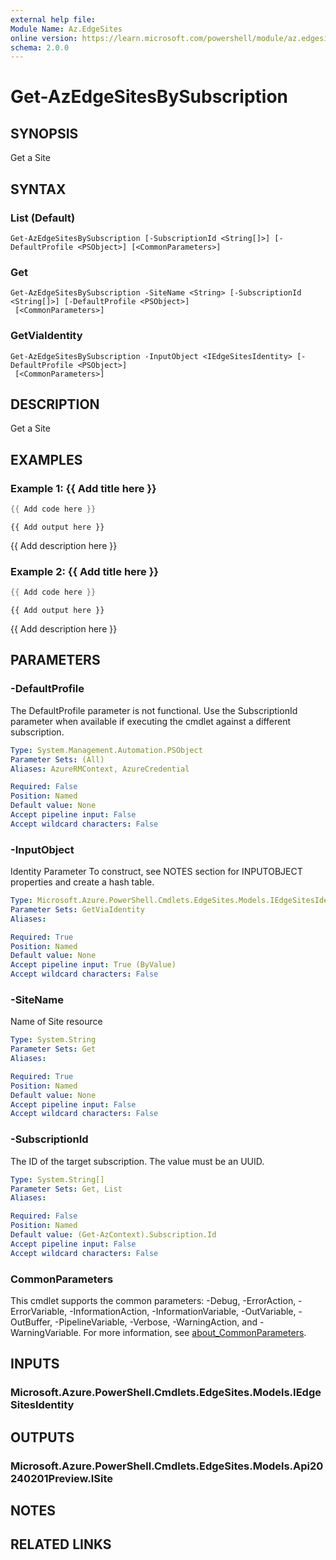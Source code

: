 ```yaml
---
external help file:
Module Name: Az.EdgeSites
online version: https://learn.microsoft.com/powershell/module/az.edgesites/get-azedgesitesbysubscription
schema: 2.0.0
---
```


# Get-AzEdgeSitesBySubscription

## SYNOPSIS
Get a Site

## SYNTAX

### List (Default)
```
Get-AzEdgeSitesBySubscription [-SubscriptionId <String[]>] [-DefaultProfile <PSObject>] [<CommonParameters>]
```

### Get
```
Get-AzEdgeSitesBySubscription -SiteName <String> [-SubscriptionId <String[]>] [-DefaultProfile <PSObject>]
 [<CommonParameters>]
```

### GetViaIdentity
```
Get-AzEdgeSitesBySubscription -InputObject <IEdgeSitesIdentity> [-DefaultProfile <PSObject>]
 [<CommonParameters>]
```

## DESCRIPTION
Get a Site

## EXAMPLES

### Example 1: {{ Add title here }}
```powershell
{{ Add code here }}
```

```output
{{ Add output here }}
```

{{ Add description here }}

### Example 2: {{ Add title here }}
```powershell
{{ Add code here }}
```

```output
{{ Add output here }}
```

{{ Add description here }}

## PARAMETERS

### -DefaultProfile
The DefaultProfile parameter is not functional.
Use the SubscriptionId parameter when available if executing the cmdlet against a different subscription.

```yaml
Type: System.Management.Automation.PSObject
Parameter Sets: (All)
Aliases: AzureRMContext, AzureCredential

Required: False
Position: Named
Default value: None
Accept pipeline input: False
Accept wildcard characters: False
```

### -InputObject
Identity Parameter
To construct, see NOTES section for INPUTOBJECT properties and create a hash table.

```yaml
Type: Microsoft.Azure.PowerShell.Cmdlets.EdgeSites.Models.IEdgeSitesIdentity
Parameter Sets: GetViaIdentity
Aliases:

Required: True
Position: Named
Default value: None
Accept pipeline input: True (ByValue)
Accept wildcard characters: False
```

### -SiteName
Name of Site resource

```yaml
Type: System.String
Parameter Sets: Get
Aliases:

Required: True
Position: Named
Default value: None
Accept pipeline input: False
Accept wildcard characters: False
```

### -SubscriptionId
The ID of the target subscription.
The value must be an UUID.

```yaml
Type: System.String[]
Parameter Sets: Get, List
Aliases:

Required: False
Position: Named
Default value: (Get-AzContext).Subscription.Id
Accept pipeline input: False
Accept wildcard characters: False
```

### CommonParameters
This cmdlet supports the common parameters: -Debug, -ErrorAction, -ErrorVariable, -InformationAction, -InformationVariable, -OutVariable, -OutBuffer, -PipelineVariable, -Verbose, -WarningAction, and -WarningVariable. For more information, see [about_CommonParameters](http://go.microsoft.com/fwlink/?LinkID=113216).

## INPUTS

### Microsoft.Azure.PowerShell.Cmdlets.EdgeSites.Models.IEdgeSitesIdentity

## OUTPUTS

### Microsoft.Azure.PowerShell.Cmdlets.EdgeSites.Models.Api20240201Preview.ISite

## NOTES

## RELATED LINKS

